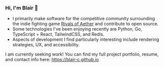 ### Hi, I'm Blair 🌱

- I primarily make software for the competitive community surrounding the indie fighting game [Rivals of Aether](https://rivalsofaether.com) and contribute to open source.
- Some technologies I've been enjoying recently are Python, Go, TypeScript + React, TailwindCSS, and Redis.
- Aspects of development I find particularly interesting include rendering strategies, UX, and accessibility.

I am currently seeking work! You can find my full project portfolio, resume, and contact info here: https://blair-c.github.io

<!--
**blair-c/blair-c** is a ✨ _special_ ✨ repository because its `README.md` (this file) appears on your GitHub profile.

Here are some ideas to get you started:

- 🔭 I’m currently working on ...
- 🌱 I’m currently learning ...
- 👯 I’m looking to collaborate on ...
- 🤔 I’m looking for help with ...
- 💬 Ask me about ...
- 📫 How to reach me: ...
- 😄 Pronouns: ...
- ⚡ Fun fact: ...
-->
